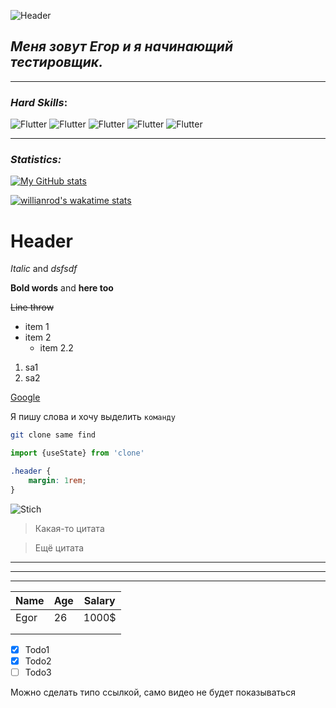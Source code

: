 
![Header](https://github.com/MedvichEgor/MEDVICHEGOR/blob/main/assets/Futuristic%20-%20896.gif)

## ***Меня зовут Егор и я начинающий тестировщик.***

*** 

<!-- Languages and Tools -->
### ***Hard Skills***:
![Flutter](https://img.shields.io/badge/-Postman-212121?style=for-the-badge&logo=postman)
![Flutter](https://img.shields.io/badge/-Postman-212121?style=for-the-badge&logo=postman)
![Flutter](https://img.shields.io/badge/-Postman-212121?style=for-the-badge&logo=postman)
![Flutter](https://img.shields.io/badge/-Postman-212121?style=for-the-badge&logo=postman)
![Flutter](https://img.shields.io/badge/-Postman-212121?style=for-the-badge&logo=postman)

***

<!-- Statistics -->
### ***Statistics:***
[![My GitHub stats](https://github-readme-stats.vercel.app/api?username=MedvichEgor&show_icons=true)](https://github.com/MedvichEgor)

[![willianrod's wakatime stats](https://github-readme-stats.vercel.app/api/wakatime?username=willianrod)](https://github.com/anuraghazra/github-readme-stats)








<!-- Заголовки -->
# Header



<!-- Выделения -->
_Italic_ and *dsfsdf*

__Bold words__ and **here too**

~~Line throw~~

<!-- Списки -->
* item 1
* item 2
  * item 2.2

1. sa1
2. sa2

<!--Ссылки-->
[Google](https://www.google.com)

<!--Код-->
Я пишу слова и хочу выделить `команду`

```bash
git clone same find
``` 
```javascript
import {useState} from 'clone'
```

```css
.header {
    margin: 1rem;
}
```
<!-- Картинки -->

![Stich](https://avatarko.ru/img/kartinka/33/multfilm_lyagushka_32117.jpg)

<!-- Цитаты -->
> Какая-то цитата

> Ещё цитата

<!-- Горизонтальные разделители -->
***
---
___

<!-- Таблицы -->
| Name | Age | Salary |
|------|-----|--------|
| Egor | 26  | 1000$  |
|      |     |        |
|      |     |        |

<!-- Список дел -->
* [x] Todo1
* [x] Todo2
* [ ] Todo3

<!-- Видео -->
Можно сделать типо ссылкой, само видео не будет показываться
